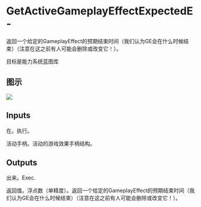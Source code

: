 # GetActiveGameplayEffectExpectedE-

返回一个给定的GameplayEffect的预期结束时间（我们认为GE会在什么时候结束）（注意在这之前有人可能会删除或改变它！）。

目标是能力系统蓝图库

## 图示

![]($-20221218-17312974.png)

## Inputs

在。执行。

活动手柄。活动的游戏效果手柄结构。 

## Outputs

出来。Exec.

返回值。浮点数（单精度）。返回一个给定的GameplayEffect的预期结束时间（我们认为GE会在什么时候结束）（注意在这之前有人可能会删除或改变它！）。
